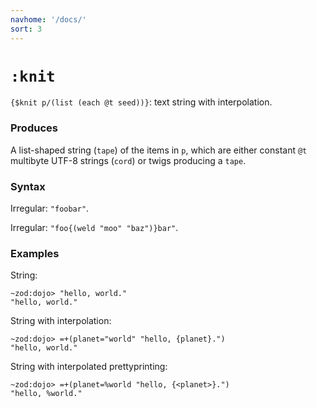 ```yaml
---
navhome: '/docs/'
sort: 3
---
```


# `:knit`

`{$knit p/(list (each @t seed))}`: text string with interpolation.

### Produces

A list-shaped string (`tape`) of the items in `p`, which are either constant
`@t` multibyte UTF-8 strings (`cord`) or twigs producing a `tape`.

### Syntax

Irregular: `"foobar"`.

Irregular: `"foo{(weld "moo" "baz")}bar"`.

### Examples

String:

    ~zod:dojo> "hello, world."
    "hello, world."

String with interpolation:

    ~zod:dojo> =+(planet="world" "hello, {planet}.")
    "hello, world."

String with interpolated prettyprinting:

    ~zod:dojo> =+(planet=%world "hello, {<planet>}.")
    "hello, %world."
